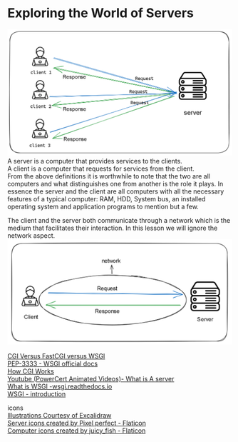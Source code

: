 # Exploring the World of Servers
 ![Client Server Architecture Illustration](./Client_server_Architecture.png)
 A server is a computer that provides services to the clients.  
 A client is a computer that requests for services from the client.  
 From the above definitions it is worthwhile to note that the two are all computers and what distinguishes one from another is the role it plays. In essence the server and the client are all computers with all the necessary features of a typical computer: RAM, HDD, System bus, an installed operating system and application programs to mention but a few. 


The client and the server both communicate through a network which is the medium that facilitates their interaction. In this lesson we will ignore the network aspect.  
![Client Server Communication Via Network](./Client-server-Architecture-network.png)





[CGI Versus FastCGI versus WSGI](https://www.sobyte.net/post/2021-11/cgi-fastcgi-wsgi/)     
[PEP-3333 - WSGI official docs](https://peps.python.org/pep-3333/#specification-details)    
[How CGI Works](https://computer.howstuffworks.com/cgi.htm)     
[Youtube (PowerCert Animated Videos)- What is A server](https://www.youtube.com/watch?v=UjCDWCeHCzY)    
[What is WSGI -wsgi.readthedocs.io](https://wsgi.readthedocs.io/en/latest/what.html)    
[WSGI - introduction](https://wsgi.tutorial.codepoint.net/intro)   

icons   
[Illustrations Courtesy of Excalidraw](https://excalidraw.com/)     
<a href="https://www.flaticon.com/free-icons/server" title="server icons">Server icons created by Pixel perfect - Flaticon</a>  
<a href="https://www.flaticon.com/free-icons/computer" title="computer icons">Computer icons created by juicy_fish - Flaticon</a>
